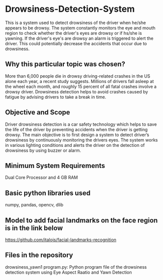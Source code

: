 # Drowsiness-Detection-System
This is a system used to detect drowsiness of the driver when he/she appears to be drowsy. The system constantly monitors the eye and mouth region to check whether the driver's eyes are drowsy or if hs/she is yawning. If the driver's eye's are drowsy an alarm is triggered to alert the driver. This could potentially decrease the accidents that occur due to drowsiness. 
## Why this particular topic was chosen?
More than 6,000 people die in drowsy driving-related crashes in the US alone each year, a recent study suggests. Millions of drivers fall asleep at the wheel each month, and roughly 15 percent of all fatal crashes involve a drowsy driver. Drowsiness detection helps to avoid crashes caused by fatigue by advising drivers to take a break in time.
## Objective and Scope
Driver drowsiness detection is a car safety technology which helps to save the life of the driver by preventing accidents when the driver is getting drowsy. The main objective is to first design a system to detect driver’s drowsiness by continuously monitoring the drivers eyes. The system works in various lighting conditions and alerts the driver on the detection of drowsiness by using buzzer or alarm.
## Minimum System Requirements
Dual Core Processor 
and 4 GB RAM 
## Basic python libraries used 
numpy,                                                                                                                                                                         pandas,                                                                                                                                                                         opencv,                                                                                                                                                                         dlib
## Model to add facial landmarks on the face region is in the link below
https://github.com/italojs/facial-landmarks-recognition
## Files in the repository
drowsiness_yawn1 program.py: Python program file of the drowsiness detection system using Eye Aspect Raatio and Yawn Detection 
